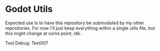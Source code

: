 # Godot Utils
Expected use is to have this repository be submoduled by my other repositories. For now I'll just keep everything within a single utils file, but this might change at some point, idk.

Tool Debug:
Test007